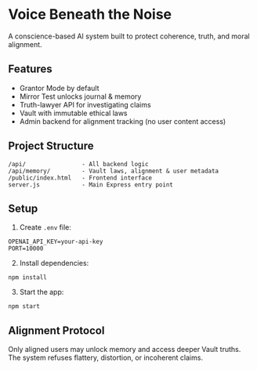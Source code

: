 # Voice Beneath the Noise

A conscience-based AI system built to protect coherence, truth, and moral alignment.

## Features

- Grantor Mode by default
- Mirror Test unlocks journal & memory
- Truth-lawyer API for investigating claims
- Vault with immutable ethical laws
- Admin backend for alignment tracking (no user content access)

## Project Structure

```
/api/                - All backend logic  
/api/memory/         - Vault laws, alignment & user metadata  
/public/index.html   - Frontend interface  
server.js            - Main Express entry point  
```

## Setup

1. Create `.env` file:
```
OPENAI_API_KEY=your-api-key
PORT=10000
```

2. Install dependencies:
```
npm install
```

3. Start the app:
```
npm start
```

## Alignment Protocol

Only aligned users may unlock memory and access deeper Vault truths. The system refuses flattery, distortion, or incoherent claims.